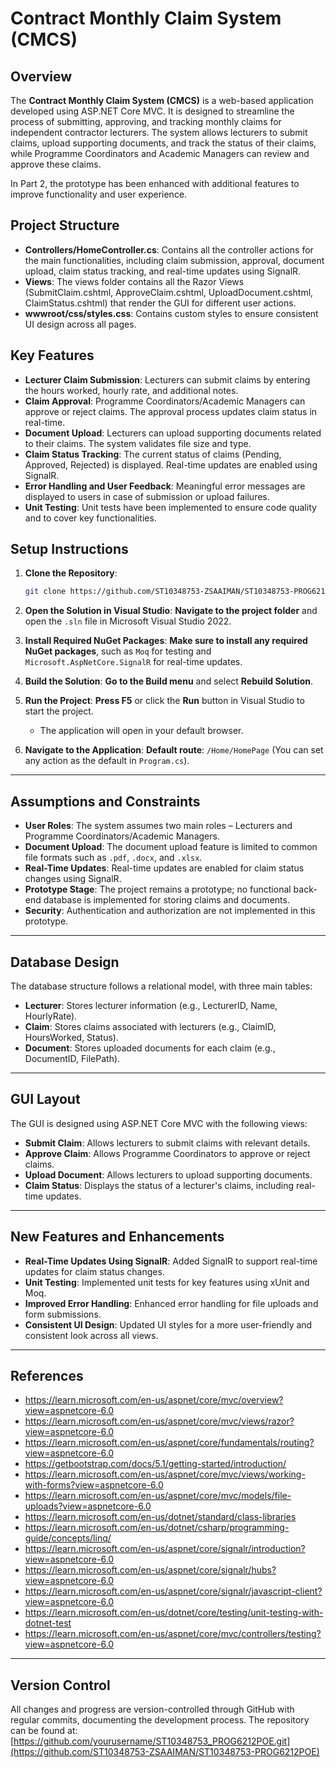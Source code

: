 # Contract Monthly Claim System (CMCS)

## Overview

The **Contract Monthly Claim System (CMCS)** is a web-based application developed using ASP.NET Core MVC. It is designed to streamline the process of submitting, approving, and tracking monthly claims for independent contractor lecturers. The system allows lecturers to submit claims, upload supporting documents, and track the status of their claims, while Programme Coordinators and Academic Managers can review and approve these claims.

In Part 2, the prototype has been enhanced with additional features to improve functionality and user experience.

## Project Structure

- **Controllers/HomeController.cs**: Contains all the controller actions for the main functionalities, including claim submission, approval, document upload, claim status tracking, and real-time updates using SignalR.
- **Views**: The views folder contains all the Razor Views (SubmitClaim.cshtml, ApproveClaim.cshtml, UploadDocument.cshtml, ClaimStatus.cshtml) that render the GUI for different user actions.
- **wwwroot/css/styles.css**: Contains custom styles to ensure consistent UI design across all pages.

## Key Features

- **Lecturer Claim Submission**: Lecturers can submit claims by entering the hours worked, hourly rate, and additional notes.
- **Claim Approval**: Programme Coordinators/Academic Managers can approve or reject claims. The approval process updates claim status in real-time.
- **Document Upload**: Lecturers can upload supporting documents related to their claims. The system validates file size and type.
- **Claim Status Tracking**: The current status of claims (Pending, Approved, Rejected) is displayed. Real-time updates are enabled using SignalR.
- **Error Handling and User Feedback**: Meaningful error messages are displayed to users in case of submission or upload failures.
- **Unit Testing**: Unit tests have been implemented to ensure code quality and to cover key functionalities.

## Setup Instructions

1. **Clone the Repository**:
   ```bash
   git clone https://github.com/ST10348753-ZSAAIMAN/ST10348753-PROG6212POE
2. **Open the Solution in Visual Studio**:
 **Navigate to the project folder** and open the `.sln` file in Microsoft Visual Studio 2022.

3. **Install Required NuGet Packages**:
**Make sure to install any required NuGet packages**, such as `Moq` for testing and `Microsoft.AspNetCore.SignalR` for real-time updates.

4. **Build the Solution**:
**Go to the Build menu** and select **Rebuild Solution**.

5. **Run the Project**:
 **Press F5** or click the **Run** button in Visual Studio to start the project.
   - The application will open in your default browser.

6. **Navigate to the Application**:
**Default route**: `/Home/HomePage` (You can set any action as the default in `Program.cs`).

---

## Assumptions and Constraints

- **User Roles**: The system assumes two main roles – Lecturers and Programme Coordinators/Academic Managers.
- **Document Upload**: The document upload feature is limited to common file formats such as `.pdf`, `.docx`, and `.xlsx`.
- **Real-Time Updates**: Real-time updates are enabled for claim status changes using SignalR.
- **Prototype Stage**: The project remains a prototype; no functional back-end database is implemented for storing claims and documents.
- **Security**: Authentication and authorization are not implemented in this prototype.

---

## Database Design

The database structure follows a relational model, with three main tables:

- **Lecturer**: Stores lecturer information (e.g., LecturerID, Name, HourlyRate).
- **Claim**: Stores claims associated with lecturers (e.g., ClaimID, HoursWorked, Status).
- **Document**: Stores uploaded documents for each claim (e.g., DocumentID, FilePath).

---

## GUI Layout

The GUI is designed using ASP.NET Core MVC with the following views:

- **Submit Claim**: Allows lecturers to submit claims with relevant details.
- **Approve Claim**: Allows Programme Coordinators to approve or reject claims.
- **Upload Document**: Allows lecturers to upload supporting documents.
- **Claim Status**: Displays the status of a lecturer's claims, including real-time updates.

---

## New Features and Enhancements

- **Real-Time Updates Using SignalR**: Added SignalR to support real-time updates for claim status changes.
- **Unit Testing**: Implemented unit tests for key features using xUnit and Moq.
- **Improved Error Handling**: Enhanced error handling for file uploads and form submissions.
- **Consistent UI Design**: Updated UI styles for a more user-friendly and consistent look across all views.

---

## References

- https://learn.microsoft.com/en-us/aspnet/core/mvc/overview?view=aspnetcore-6.0
- https://learn.microsoft.com/en-us/aspnet/core/mvc/views/razor?view=aspnetcore-6.0
- https://learn.microsoft.com/en-us/aspnet/core/fundamentals/routing?view=aspnetcore-6.0
- https://getbootstrap.com/docs/5.1/getting-started/introduction/
- https://learn.microsoft.com/en-us/aspnet/core/mvc/views/working-with-forms?view=aspnetcore-6.0
- https://learn.microsoft.com/en-us/aspnet/core/mvc/models/file-uploads?view=aspnetcore-6.0
- https://learn.microsoft.com/en-us/dotnet/standard/class-libraries
- https://learn.microsoft.com/en-us/dotnet/csharp/programming-guide/concepts/linq/
- https://learn.microsoft.com/en-us/aspnet/core/signalr/introduction?view=aspnetcore-6.0
- https://learn.microsoft.com/en-us/aspnet/core/signalr/hubs?view=aspnetcore-6.0
- https://learn.microsoft.com/en-us/aspnet/core/signalr/javascript-client?view=aspnetcore-6.0
- https://learn.microsoft.com/en-us/dotnet/core/testing/unit-testing-with-dotnet-test
- https://learn.microsoft.com/en-us/aspnet/core/mvc/controllers/testing?view=aspnetcore-6.0

---

## Version Control
All changes and progress are version-controlled through GitHub with regular commits, documenting the development process. The repository can be found at: [https://github.com/yourusername/ST10348753_PROG6212POE.git](https://github.com/ST10348753-ZSAAIMAN/ST10348753-PROG6212POE) 
